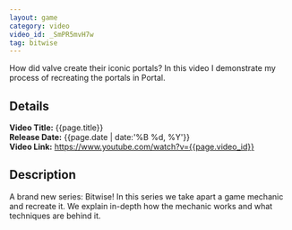 ```yaml
---
layout: game
category: video
video_id: _SmPR5mvH7w
tag: bitwise
---
```


How did valve create their iconic portals? In this video I demonstrate my process of recreating the portals in Portal.
<!--content-->

## Details
**Video Title:** {{page.title}}  
**Release Date:**  {{page.date | date:'%B %d, %Y'}}  
**Video Link:** <https://www.youtube.com/watch?v={{page.video_id}}>  

## Description    
A brand new series: Bitwise! In this series we take apart a game mechanic and recreate it. We explain in-depth how the mechanic works and what techniques are behind it.
